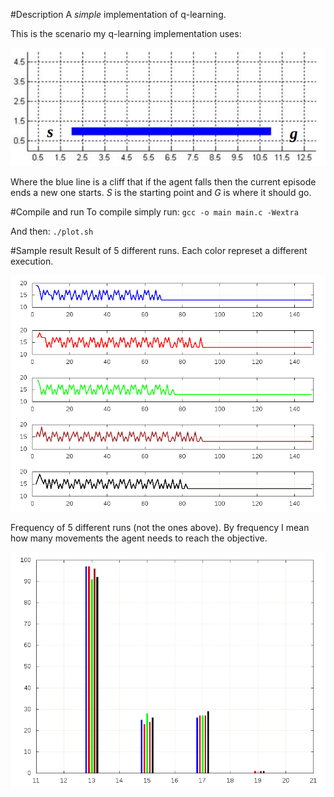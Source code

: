 #Description
A *simple* implementation of q-learning.

This is the scenario my q-learning implementation uses:

![world](https://github.com/fredericoschardong/q-learning/blob/master/world.png)

Where the blue line is a cliff that if the agent falls then the current episode ends a new one starts. *S* is the starting point and *G* is where it should go.

#Compile and run
To compile simply run:
`gcc -o main main.c -Wextra`

And then:
`./plot.sh`

#Sample result
Result of 5 different runs. Each color represet a different execution.

![k-means](https://github.com/fredericoschardong/q-learning/blob/master/q-learning-behavior.png)

Frequency of 5 different runs (not the ones above). By frequency I mean how many movements the agent needs to reach the objective.

![k-means](https://github.com/fredericoschardong/q-learning/blob/master/q-learning-frequency.png)

